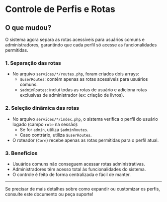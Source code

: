 # Controle de Perfis e Rotas

## O que mudou?

O sistema agora separa as rotas acessíveis para usuários comuns e administradores, garantindo que cada perfil só acesse as funcionalidades permitidas.

### 1. Separação das rotas
- No arquivo `services/*/routes.php`, foram criados dois arrays:
  - `$userRoutes`: contém apenas as rotas acessíveis para usuários comuns.
  - `$adminRoutes`: inclui todas as rotas de usuário e adiciona rotas exclusivas de administrador (ex: criação de livros).

### 2. Seleção dinâmica das rotas
- No arquivo `services/*/index.php`, o sistema verifica o perfil do usuário logado (campo `role` na sessão):
  - Se for `admin`, utiliza `$adminRoutes`.
  - Caso contrário, utiliza `$userRoutes`.
- O roteador (`Core`) recebe apenas as rotas permitidas para o perfil atual.

### 3. Benefícios
- Usuários comuns não conseguem acessar rotas administrativas.
- Administradores têm acesso total às funcionalidades do sistema.
- O controle é feito de forma centralizada e fácil de manter.

---

Se precisar de mais detalhes sobre como expandir ou customizar os perfis, consulte este documento ou peça suporte!
